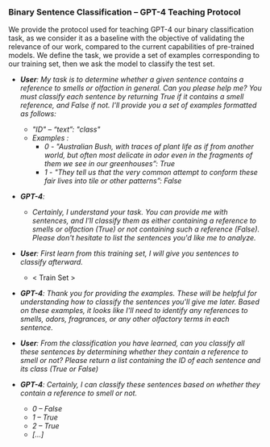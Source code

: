 ### Binary Sentence Classification – GPT-4 Teaching Protocol

We provide the protocol used for teaching GPT-4 our binary classification task, as we consider it as a baseline with the objective of validating the relevance of our work, compared to the current capabilities of pre-trained models. We define the task, we provide a set of examples corresponding to our training set, then we ask the model to classify the test set. 


* ***User**:   My task is to determine whether a given sentence contains a reference to smells or olfaction in general. Can you please help me? You must classify each sentence by returning True if it contains a smell reference, and False if not.  I'll provide you a set of examples formatted as follows:*
  * *"ID" – “text”: "class"*
  * *Examples :*
    * *0 -  "Australian Bush, with traces of plant life as if from another world, but often most delicate in odor even in the fragments of them we see in our greenhouses”: True*
    * *1 -  "They tell us that the very common attempt to conform these fair lives into tile or other patterns”: False*




* ***GPT-4**:*
  * *Certainly, I understand your task. You can provide me with sentences, and I'll classify them as either containing a reference to smells or olfaction (True) or not containing such a reference (False). Please don't hesitate to list the sentences you'd like me to analyze.*


  
* ***User**:  First learn from this training set, I will give you sentences to classify afterward.*
  
  * < Train Set >



* ***GPT-4**:  Thank you for providing the examples. These will be helpful for understanding how to classify the sentences you'll give me later. Based on these examples, it looks like I'll need to identify any references to smells, odors, fragrances, or any other olfactory terms in each sentence.*
  

* ***User**: From the classification you have learned, can you classify all these sentences by determining whether they contain a reference to smell or not? Please return a list containing the ID of each sentence and its class (True or False)*


* ***GPT-4**:   Certainly, I can classify these sentences based on whether they contain a reference to smell or not.*
  * *0 – False*
  * *1 – True*
  * *2 – True*
  * *[...]*


